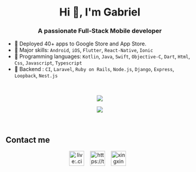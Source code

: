 <h1 align="center">Hi 👋, I'm Gabriel</h1>

<h3 align="center">A passionate Full-Stack Mobile developer</h3>

- 👋 Deployed 40+ apps to Google Store and App Store.
- 🌱 Major skills: `Android`, `iOS`, `Flutter`, `React-Native`, `Ionic` 
- 👀 Programming languages: `Kotlin`, `Java`, `Swift`, `Objective-C`, `Dart`, `Html`, `Css`, `Javascript`, `Typescript`
- 🔭 Backend : `CI`, `Laravel`, `Ruby on Rails`, `Node.js`,  `Django`, `Express`, `Loopback`, `Nest.js`

&nbsp;&nbsp;
<p align="center">
  <img src="https://github-profile-trophy.vercel.app/?username=gr725&column=7&theme=onedark"/>
</p>
<p align = "center">
  <img src = "https://github-readme-stats.vercel.app/api/top-langs/?username=gr725&langs_count=8&layout=compact&theme=tokyonight&include_all_commits=true&line_height=27">
</p>

<br />

## Contact me

<div align="center">
  <div align="center">
    <img src="https://img.icons8.com/color/2x/skype.png"  width="40" alt="live:.cid.d366604a8bd42b92" title="live:.cid.d366604a8bd42b92"/>
    &nbsp;&nbsp;
    <img src="https://img.icons8.com/color/2x/telegram-app.png"  width="40" alt="https://t.me/xingxing333" title="https://t.me/xingxing333"/>
    &nbsp;&nbsp; 
    <img src="https://img.icons8.com/color/2x/discord.png"  width="40" alt="xingxing#8577" title="xingxing#8577"/>
    &nbsp;&nbsp;
  </div>
</div>

<!--


<h3 align="center">A passionate Full-Stack Web developer</h3>

- 🌱 Front-end: `HTML`, `HTML5`, `CSS`, `CSS3`, `SCSS`, `SASS`, `Javascript`, `ES5/ES6`, `Angular 6+`, `AngularJS`, `React.js`/`Next.js`/`Redux`, `Vue.js`/`Nuxt.js`
- 👀 Back-end: `Java`/`Spring Boot`, `Node.js`/`Nest.js`, `Python`/`Django`, `.NET`/`ASP.NET`
- 🔭 Full-Stack : `PHP core`, `CodeIgniter`, `Laravel`, `Symfony`, `Ruby on Rails`, `MEAN Stack`, `MERN Stack`, `MEVN Stack`
-->
